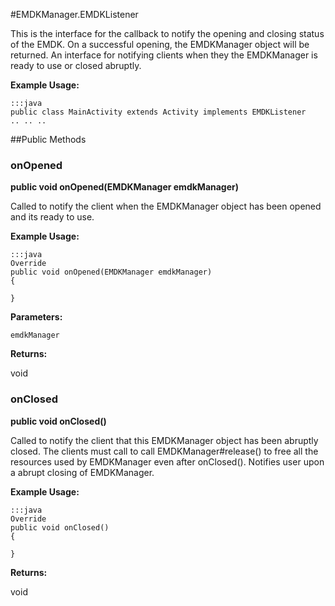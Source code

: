 #EMDKManager.EMDKListener

This is the interface for the callback to notify the opening and closing status of the EMDK.
 On a successful opening, the EMDKManager object will be returned.
 An interface for notifying clients when they the EMDKManager is ready to use or closed abruptly. 
 
 

**Example Usage:**
	
	:::java	
	public class MainActivity extends Activity implements EMDKListener
	.. .. ..
	


##Public Methods

### onOpened

**public void onOpened(EMDKManager emdkManager)**

Called to notify the client when the EMDKManager object has been opened and its ready to use.
 
 

**Example Usage:**
	
	:::java	
	Override
	public void onOpened(EMDKManager emdkManager)
	{
	
	}


**Parameters:**

`emdkManager`

**Returns:**

void

### onClosed

**public void onClosed()**

Called to notify the client that this EMDKManager object has been abruptly closed.
 The clients must call to call  EMDKManager#release() to free all the resources used by EMDKManager even after onClosed().
 Notifies user upon a abrupt closing of EMDKManager.
 
 

**Example Usage:**
	
	:::java	
	Override
	public void onClosed()
	{
	
	}


**Returns:**

void

